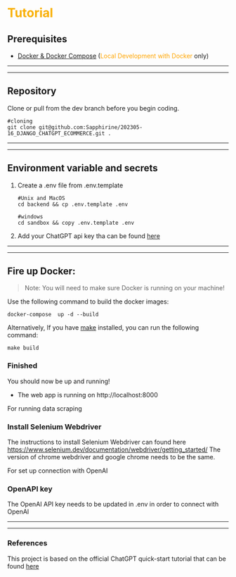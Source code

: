 # <span style="color:#f9b000">Tutorial</span>


## Prerequisites
* [Docker & Docker Compose](https://docs.docker.com/desktop/) (<span style="color:orange">Local Development with Docker</span> only)


***
***

## Repository
Clone or pull from the dev branch before you begin coding.
```
#cloning
git clone git@github.com:Sapphirine/202305-16_DJANGO_CHATGPT_ECOMMERCE.git .

```

***
***



## Environment variable and secrets
1. Create a .env file from .env.template
    ```
    #Unix and MacOS
    cd backend && cp .env.template .env

    #windows
    cd sandbox && copy .env.template .env
    ```

2. Add your ChatGPT api key tha can be found [here](https://platform.openai.com/account/api-keys)

***
***

## Fire up Docker:

>Note: You will need to make sure Docker is running on your machine!

Use the following command to build the docker images:
```
docker-compose  up -d --build
```

Alternatively, If you have [make](https://platform.openai.com/account/api-keys) installed, you can run the following command:
```
make build
```


### Finished
You should now be up and running!

* The web app is running on  http://localhost:8000


For running data scraping
### Install Selenium Webdriver 
The instructions to install Selenium Webdriver can found here https://www.selenium.dev/documentation/webdriver/getting_started/
The version of chrome webdriver and google chrome needs to be the same. 

For set up connection with OpenAI
### OpenAPI key
The OpenAI API key needs to be updated in .env in order to connect with OpenAI


***
***

### References
This project is based on the official ChatGPT quick-start tutorial that can be found [here](https://platform.openai.com/docs/quickstart/build-your-application)

